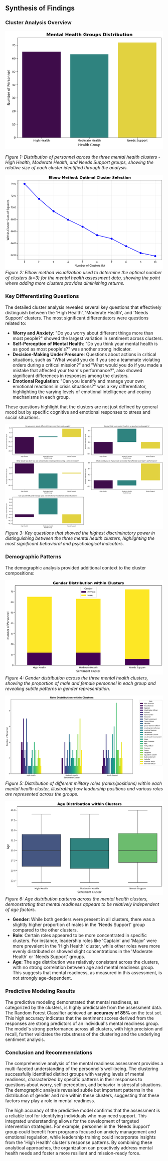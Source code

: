 
## Synthesis of Findings

### Cluster Analysis Overview

![Mental Health Groups Distribution](assets/mental%20health%20groups%20distribution.png)

*Figure 1: Distribution of personnel across the three mental health clusters - High Health, Moderate Health, and Needs Support groups, showing the relative size of each cluster identified through the analysis.*

![Elbow Method](assets/elbow%20method.png)
*Figure 2: Elbow method visualization used to determine the optimal number of clusters (k=3) for the mental health assessment data, showing the point where adding more clusters provides diminishing returns.*

### Key Differentiating Questions

The detailed cluster analysis revealed several key questions that effectively distinguish between the 'High Health', 'Moderate Health', and 'Needs Support' clusters. The most significant differentiators were questions related to:

- **Worry and Anxiety**: "Do you worry about different things more than most people?" showed the largest variation in sentiment across clusters.
- **Self-Perception of Mental Health**: "Do you think your mental health is as good as most people's?" was another strong indicator.
- **Decision-Making Under Pressure**: Questions about actions in critical situations, such as "What would you do if you see a teammate violating orders during a critical mission?" and "What would you do if you made a mistake that affected your team's performance?", also showed significant differences in responses among the clusters.
- **Emotional Regulation**: "Can you identify and manage your own emotional reactions in crisis situations?" was a key differentiator, highlighting the varying levels of emotional intelligence and coping mechanisms in each group.

These questions highlight that the clusters are not just defined by general mood but by specific cognitive and emotional responses to stress and social situations.

![Questions That Classified the Most](assets/questions%20that%20classified%20the%20most.png)
*Figure 3: Key questions that showed the highest discriminatory power in distinguishing between the three mental health clusters, highlighting the most significant behavioral and psychological indicators.*

### Demographic Patterns

The demographic analysis provided additional context to the cluster compositions:

![Gender Distribution](assets/gender%20distribution.png)
*Figure 4: Gender distribution across the three mental health clusters, showing the proportion of male and female personnel in each group and revealing subtle patterns in gender representation.*

![Role Distribution Within Clusters](assets/Role%20distribution%20withi%20clusters.png)
*Figure 5: Distribution of different military roles (ranks/positions) within each mental health cluster, illustrating how leadership positions and various roles are represented across the groups.*

![Age Distribution with Clusters](assets/Age%20Distribution%20with%20clusters.png)
*Figure 6: Age distribution patterns across the mental health clusters, demonstrating that mental readiness appears to be relatively independent of age factors.*

- **Gender**: While both genders were present in all clusters, there was a slightly higher proportion of males in the 'Needs Support' group compared to the other clusters.
- **Role**: Certain roles appeared to be more concentrated in specific clusters. For instance, leadership roles like 'Captain' and 'Major' were more prevalent in the 'High Health' cluster, while other roles were more evenly distributed or showed slight concentrations in the 'Moderate Health' or 'Needs Support' groups.
- **Age**: The age distribution was relatively consistent across the clusters, with no strong correlation between age and mental readiness group. This suggests that mental readiness, as measured in this assessment, is not strongly age-dependent.

### Predictive Modeling Results

The predictive modeling demonstrated that mental readiness, as categorized by the clusters, is highly predictable from the assessment data. The Random Forest Classifier achieved an **accuracy of 85%** on the test set. This high accuracy indicates that the sentiment scores derived from the responses are strong predictors of an individual's mental readiness group. The model's strong performance across all clusters, with high precision and recall, further validates the robustness of the clustering and the underlying sentiment analysis.

### Conclusion and Recommendations

The comprehensive analysis of the mental readiness assessment provides a multi-faceted understanding of the personnel's well-being. The clustering successfully identified distinct groups with varying levels of mental readiness, characterized by specific patterns in their responses to questions about worry, self-perception, and behavior in stressful situations. The demographic analysis revealed subtle but important patterns in the distribution of gender and role within these clusters, suggesting that these factors may play a role in mental readiness.

The high accuracy of the predictive model confirms that the assessment is a reliable tool for identifying individuals who may need support. This integrated understanding allows for the development of targeted intervention strategies. For example, personnel in the 'Needs Support' group could benefit from programs focused on anxiety management and emotional regulation, while leadership training could incorporate insights from the 'High Health' cluster's response patterns. By combining these analytical approaches, the organization can proactively address mental health needs and foster a more resilient and mission-ready force.
